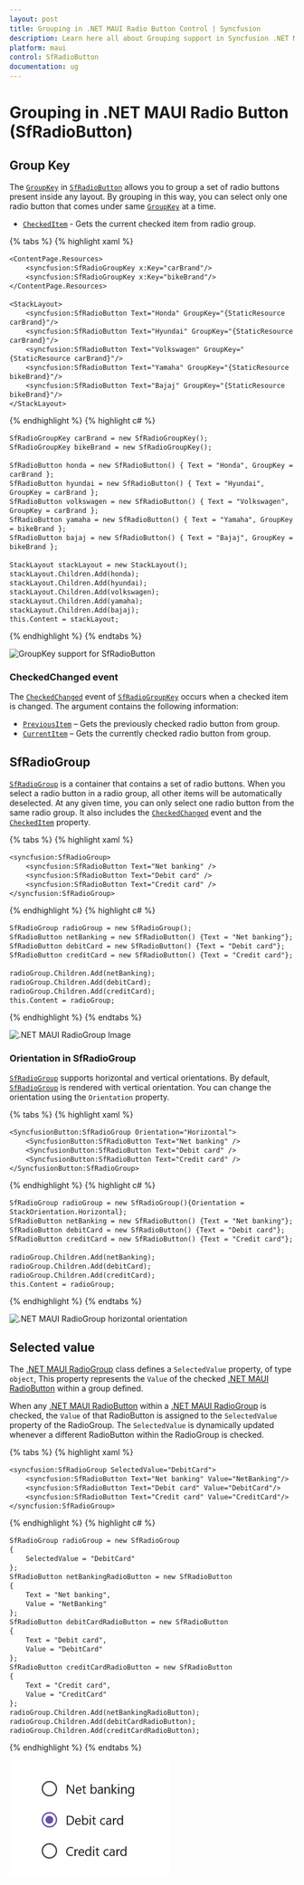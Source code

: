 ```yaml
---
layout: post
title: Grouping in .NET MAUI Radio Button Control | Syncfusion
description: Learn here all about Grouping support in Syncfusion .NET MAUI Radio Button (SfRadioButton) control and more.
platform: maui
control: SfRadioButton
documentation: ug 
---
```


# Grouping in .NET MAUI Radio Button (SfRadioButton)

## Group Key

The [`GroupKey`](https://help.syncfusion.com/cr/maui/Syncfusion.Maui.Buttons.SfRadioButton.html#Syncfusion_Maui_Buttons_SfRadioButton_GroupKey) in [`SfRadioButton`](https://help.syncfusion.com/cr/maui/Syncfusion.Maui.Buttons.SfRadioButton.html) allows you to group a set of radio buttons present inside any layout. By grouping in this way, you can select only one radio button that comes under same [`GroupKey`](https://help.syncfusion.com/cr/maui/Syncfusion.Maui.Buttons.SfRadioButton.html#Syncfusion_Maui_Buttons_SfRadioButton_GroupKey) at a time.

* [`CheckedItem`](https://help.syncfusion.com/cr/maui/Syncfusion.Maui.Buttons.SfRadioGroup.html#Syncfusion_Maui_Buttons_SfRadioGroup_CheckedItem) - Gets the current checked item from radio group.

{% tabs %}
{% highlight xaml %}

    <ContentPage.Resources>
        <syncfusion:SfRadioGroupKey x:Key="carBrand"/>
        <syncfusion:SfRadioGroupKey x:Key="bikeBrand"/>
    </ContentPage.Resources>

    <StackLayout>
        <syncfusion:SfRadioButton Text="Honda" GroupKey="{StaticResource carBrand}"/>
        <syncfusion:SfRadioButton Text="Hyundai" GroupKey="{StaticResource carBrand}"/>
        <syncfusion:SfRadioButton Text="Volkswagen" GroupKey="{StaticResource carBrand}"/>
        <syncfusion:SfRadioButton Text="Yamaha" GroupKey="{StaticResource bikeBrand}"/>
        <syncfusion:SfRadioButton Text="Bajaj" GroupKey="{StaticResource bikeBrand}"/>
    </StackLayout>

{% endhighlight %}
{% highlight c# %}

    SfRadioGroupKey carBrand = new SfRadioGroupKey();
    SfRadioGroupKey bikeBrand = new SfRadioGroupKey();

    SfRadioButton honda = new SfRadioButton() { Text = "Honda", GroupKey = carBrand };
    SfRadioButton hyundai = new SfRadioButton() { Text = "Hyundai", GroupKey = carBrand };
    SfRadioButton volkswagen = new SfRadioButton() { Text = "Volkswagen", GroupKey = carBrand };
    SfRadioButton yamaha = new SfRadioButton() { Text = "Yamaha", GroupKey = bikeBrand };
    SfRadioButton bajaj = new SfRadioButton() { Text = "Bajaj", GroupKey = bikeBrand };

    StackLayout stackLayout = new StackLayout();
    stackLayout.Children.Add(honda);
    stackLayout.Children.Add(hyundai);
    stackLayout.Children.Add(volkswagen);
    stackLayout.Children.Add(yamaha);
    stackLayout.Children.Add(bajaj);
    this.Content = stackLayout;

{% endhighlight %}
{% endtabs %}

![GroupKey support for SfRadioButton](Images/Grouping/groupkey.png)

### CheckedChanged event

The [`CheckedChanged`](https://help.syncfusion.com/cr/maui/Syncfusion.Maui.Buttons.SfRadioGroup.html#Syncfusion_Maui_Buttons_SfRadioGroup_CheckedChanged) event of [`SfRadioGroupKey`](https://help.syncfusion.com/cr/maui/Syncfusion.Maui.Buttons.SfRadioGroupKey.html) occurs when a checked item is changed. The argument contains the following information:

* [`PreviousItem`](https://help.syncfusion.com/cr/maui/Syncfusion.Maui.Buttons.CheckedChangedEventArgs.html#Syncfusion_Maui_Buttons_CheckedChangedEventArgs_PreviousItem) – Gets the previously checked radio button from group.
* [`CurrentItem`](https://help.syncfusion.com/cr/maui/Syncfusion.Maui.Buttons.CheckedChangedEventArgs.html#Syncfusion_Maui_Buttons_CheckedChangedEventArgs_CurrentItem) – Gets the currently checked radio button from group.

## SfRadioGroup

[`SfRadioGroup`](https://help.syncfusion.com/cr/maui/Syncfusion.Maui.Buttons.SfRadioGroup.html) is a container that contains a set of radio buttons. When you select a radio button in a radio group, all other items will be automatically deselected. At any given time, you can only select one radio button from the same radio group. It also includes the [`CheckedChanged`](https://help.syncfusion.com/cr/maui/Syncfusion.Maui.Buttons.SfRadioGroup.html#Syncfusion_Maui_Buttons_SfRadioGroup_CheckedChanged) event and the [`CheckedItem`](https://help.syncfusion.com/cr/maui/Syncfusion.Maui.Buttons.SfRadioGroup.html#Syncfusion_Maui_Buttons_SfRadioGroup_CheckedItem) property.

{% tabs %}
{% highlight xaml %}

    <syncfusion:SfRadioGroup>
        <syncfusion:SfRadioButton Text="Net banking" />
        <syncfusion:SfRadioButton Text="Debit card" />
        <syncfusion:SfRadioButton Text="Credit card" />
    </syncfusion:SfRadioGroup>

{% endhighlight %}
{% highlight c# %}

    SfRadioGroup radioGroup = new SfRadioGroup();
    SfRadioButton netBanking = new SfRadioButton() {Text = "Net banking"};
    SfRadioButton debitCard = new SfRadioButton() {Text = "Debit card"};
    SfRadioButton creditCard = new SfRadioButton() {Text = "Credit card"};

    radioGroup.Children.Add(netBanking);
    radioGroup.Children.Add(debitCard);
    radioGroup.Children.Add(creditCard);
    this.Content = radioGroup;

{% endhighlight %}
{% endtabs %}

![.NET MAUI RadioGroup Image](Images/Grouping/radiogroup.png)

### Orientation in SfRadioGroup

[`SfRadioGroup`](https://help.syncfusion.com/cr/maui/Syncfusion.Maui.Buttons.SfRadioGroup.html) supports horizontal and vertical orientations. By default, [`SfRadioGroup`](https://help.syncfusion.com/cr/maui/Syncfusion.Maui.Buttons.SfRadioGroup.html) is rendered with vertical orientation. You can change the orientation using the `Orientation` property.

{% tabs %}
{% highlight xaml %}

    <SyncfusionButton:SfRadioGroup Orientation="Horizontal">
        <SyncfusionButton:SfRadioButton Text="Net banking" />
        <SyncfusionButton:SfRadioButton Text="Debit card" />
        <SyncfusionButton:SfRadioButton Text="Credit card" />
    </SyncfusionButton:SfRadioGroup>

{% endhighlight %}
{% highlight c# %}

    SfRadioGroup radioGroup = new SfRadioGroup(){Orientation = StackOrientation.Horizontal};
    SfRadioButton netBanking = new SfRadioButton() {Text = "Net banking"};
    SfRadioButton debitCard = new SfRadioButton() {Text = "Debit card"};
    SfRadioButton creditCard = new SfRadioButton() {Text = "Credit card"};

    radioGroup.Children.Add(netBanking);
    radioGroup.Children.Add(debitCard);
    radioGroup.Children.Add(creditCard);
    this.Content = radioGroup;

{% endhighlight %}
{% endtabs %}

![.NET MAUI RadioGroup horizontal orientation](Images/Grouping/radiogrouporientation.png)

## Selected value
The [.NET MAUI RadioGroup](https://help.syncfusion.com/cr/maui/Syncfusion.Maui.Buttons.SfRadioGroup.html) class defines a `SelectedValue` property, of type `object`, This property represents the `Value` of the checked [.NET MAUI RadioButton](https://help.syncfusion.com/cr/maui/Syncfusion.Maui.Buttons.SfRadioButton.html) within a group defined.

When any [.NET MAUI RadioButton](https://help.syncfusion.com/cr/maui/Syncfusion.Maui.Buttons.SfRadioButton.html) within a  [.NET MAUI RadioGroup](https://help.syncfusion.com/cr/maui/Syncfusion.Maui.Buttons.SfRadioGroup.html) is checked, the `Value` of that RadioButton is assigned to the `SelectedValue` property of the RadioGroup. The `SelectedValue` is dynamically updated whenever a different RadioButton within the RadioGroup is checked.

{% tabs %}
{% highlight xaml %}

	<syncfusion:SfRadioGroup SelectedValue="DebitCard">
		<syncfusion:SfRadioButton Text="Net banking" Value="NetBanking"/>
		<syncfusion:SfRadioButton Text="Debit card" Value="DebitCard"/>
		<syncfusion:SfRadioButton Text="Credit card" Value="CreditCard"/>
	</syncfusion:SfRadioGroup>

{% endhighlight %}
{% highlight c# %}

	SfRadioGroup radioGroup = new SfRadioGroup
	{
		SelectedValue = "DebitCard"
	};
	SfRadioButton netBankingRadioButton = new SfRadioButton
	{
		Text = "Net banking",
		Value = "NetBanking"
	};
	SfRadioButton debitCardRadioButton = new SfRadioButton
	{
		Text = "Debit card",
		Value = "DebitCard"
	};
	SfRadioButton creditCardRadioButton = new SfRadioButton
	{
		Text = "Credit card",
		Value = "CreditCard"
	};
	radioGroup.Children.Add(netBankingRadioButton);
	radioGroup.Children.Add(debitCardRadioButton);
	radioGroup.Children.Add(creditCardRadioButton);

{% endhighlight %}
{% endtabs %}

![.NET MAUI Radio Button SelectedValue](Images/Grouping/selectedvalue.png)
